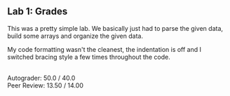 ## Lab 1: Grades
This was a pretty simple lab. We basically just had to parse the given data, build some arrays and organize the given data.

My code formatting wasn't the cleanest, the indentation is off and I switched bracing style a few times throughout the code.

<br />
Autograder:  50.0 / 40.0 
<br />
Peer Review: 13.50 / 14.00

